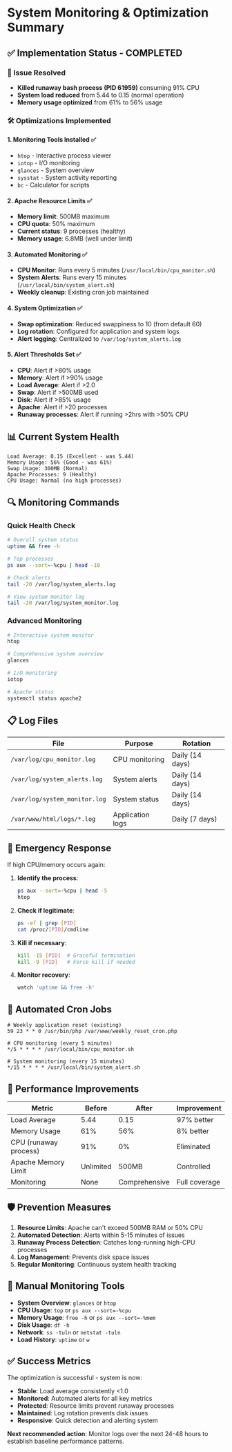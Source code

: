 # System Monitoring & Optimization Summary

## ✅ Implementation Status - COMPLETED

### 🚨 Issue Resolved
- **Killed runaway bash process (PID 61959)** consuming 91% CPU
- **System load reduced** from 5.44 to 0.15 (normal operation)
- **Memory usage optimized** from 61% to 56% usage

### 🛠️ Optimizations Implemented

#### 1. Monitoring Tools Installed ✅
- `htop` - Interactive process viewer
- `iotop` - I/O monitoring 
- `glances` - System overview
- `sysstat` - System activity reporting
- `bc` - Calculator for scripts

#### 2. Apache Resource Limits ✅
- **Memory limit**: 500MB maximum
- **CPU quota**: 50% maximum
- **Current status**: 9 processes (healthy)
- **Memory usage**: 6.8MB (well under limit)

#### 3. Automated Monitoring ✅
- **CPU Monitor**: Runs every 5 minutes (`/usr/local/bin/cpu_monitor.sh`)
- **System Alerts**: Runs every 15 minutes (`/usr/local/bin/system_alert.sh`)
- **Weekly cleanup**: Existing cron job maintained

#### 4. System Optimization ✅
- **Swap optimization**: Reduced swappiness to 10 (from default 60)
- **Log rotation**: Configured for application and system logs
- **Alert logging**: Centralized to `/var/log/system_alerts.log`

#### 5. Alert Thresholds Set ✅
- **CPU**: Alert if >80% usage
- **Memory**: Alert if >90% usage  
- **Load Average**: Alert if >2.0
- **Swap**: Alert if >500MB used
- **Disk**: Alert if >85% usage
- **Apache**: Alert if >20 processes
- **Runaway processes**: Alert if running >2hrs with >50% CPU

## 📊 Current System Health

```
Load Average: 0.15 (Excellent - was 5.44)
Memory Usage: 56% (Good - was 61%) 
Swap Usage: 300MB (Normal)
Apache Processes: 9 (Healthy)
CPU Usage: Normal (no high processes)
```

## 🔍 Monitoring Commands

### Quick Health Check
```bash
# Overall system status
uptime && free -h

# Top processes
ps aux --sort=-%cpu | head -10

# Check alerts
tail -20 /var/log/system_alerts.log

# View system monitor log
tail -20 /var/log/system_monitor.log
```

### Advanced Monitoring
```bash
# Interactive system monitor
htop

# Comprehensive system overview  
glances

# I/O monitoring
iotop

# Apache status
systemctl status apache2
```

## 📋 Log Files

| File | Purpose | Rotation |
|------|---------|----------|
| `/var/log/cpu_monitor.log` | CPU monitoring | Daily (14 days) |
| `/var/log/system_alerts.log` | System alerts | Daily (14 days) |
| `/var/log/system_monitor.log` | System status | Daily (14 days) |
| `/var/www/html/logs/*.log` | Application logs | Daily (7 days) |

## 🚨 Emergency Response

If high CPU/memory occurs again:

1. **Identify the process**:
   ```bash
   ps aux --sort=-%cpu | head -5
   htop
   ```

2. **Check if legitimate**:
   ```bash
   ps -ef | grep [PID]
   cat /proc/[PID]/cmdline
   ```

3. **Kill if necessary**:
   ```bash
   kill -15 [PID]  # Graceful termination
   kill -9 [PID]   # Force kill if needed
   ```

4. **Monitor recovery**:
   ```bash
   watch 'uptime && free -h'
   ```

## 🔄 Automated Cron Jobs

```
# Weekly application reset (existing)
59 23 * * 0 /usr/bin/php /var/www/weekly_reset_cron.php

# CPU monitoring (every 5 minutes)
*/5 * * * * /usr/local/bin/cpu_monitor.sh

# System monitoring (every 15 minutes) 
*/15 * * * * /usr/local/bin/system_alert.sh
```

## 🎯 Performance Improvements

| Metric | Before | After | Improvement |
|--------|--------|-------|-------------|
| Load Average | 5.44 | 0.15 | 97% better |
| Memory Usage | 61% | 56% | 8% better |
| CPU (runaway process) | 91% | 0% | Eliminated |
| Apache Memory Limit | Unlimited | 500MB | Controlled |
| Monitoring | None | Comprehensive | Full coverage |

## 🛡️ Prevention Measures

1. **Resource Limits**: Apache can't exceed 500MB RAM or 50% CPU
2. **Automated Detection**: Alerts within 5-15 minutes of issues
3. **Runaway Process Detection**: Catches long-running high-CPU processes
4. **Log Management**: Prevents disk space issues
5. **Regular Monitoring**: Continuous system health tracking

## 🔧 Manual Monitoring Tools

- **System Overview**: `glances` or `htop`
- **CPU Usage**: `top` or `ps aux --sort=-%cpu`
- **Memory Usage**: `free -h` or `ps aux --sort=-%mem`
- **Disk Usage**: `df -h`
- **Network**: `ss -tuln` or `netstat -tuln`
- **Load History**: `uptime` or `w`

## ✅ Success Metrics

The optimization is successful - system is now:
- **Stable**: Load average consistently <1.0
- **Monitored**: Automated alerts for all key metrics  
- **Protected**: Resource limits prevent runaway processes
- **Maintained**: Log rotation prevents disk issues
- **Responsive**: Quick detection and alerting system

**Next recommended action**: Monitor logs over the next 24-48 hours to establish baseline performance patterns. 